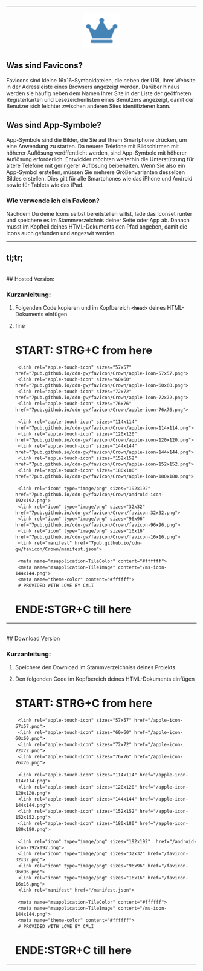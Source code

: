 <hr>
<p align="center">

<a style="display:none" href="favicon-16x16.png" target="_blank">
<img src="favicon-16x16.png" alt="favicon-16x16" title="favicon-16x16" /></a>

<a style="display:none" href="favicon-32x32.png" target="_blank">
<img src="favicon-32x32.png" alt="favicon-32x32" title="favicon-32x32" /></a>

<a style="display:none" href="android-icon-48x48.png" target="_blank">
<img src="android-icon-48x48.png" alt="android-icon-48x48" title="android-icon-48x48" /></a>

<a style="display:none" href="ms-icon-70x70.png" target="_blank">
<img src="ms-icon-70x70.png" alt="ms-icon-70x70" title="ms-icon-70x70" /></a>

<a style="display:unset" href="favicon-96x96.png" target="_blank">
<img src="favicon-96x96.png" alt="favicon-96x96" title="favicon-96x96" /></a>

<a style="display:none" href="ms-icon-70x70.png" target="_blank">
<img src="ms-icon-70x70.png" alt="ms-icon-70x70" title="ms-icon-70x70" /></a>

<a style="display:none" href="android-icon-48x48.png" target="_blank">
<img src="android-icon-48x48.png" alt="android-icon-48x48" title="android-icon-48x48" /></a>

<a style="display:none" href="favicon-32x32.png" target="_blank">
<img src="favicon-32x32.png" alt="favicon-32x32" title="favicon-32x32" /></a>

<a style="display:none" href="favicon-16x16.png" target="_blank">
<img src="favicon-16x16.png" alt="favicon-16x16" title="favicon-16x16" /></a>

</p>

## Was sind Favicons?
Favicons sind kleine 16x16-Symboldateien, die neben der URL Ihrer Website in der Adressleiste eines Browsers angezeigt werden. Darüber hinaus werden sie häufig neben dem Namen Ihrer Site in der Liste der geöffneten Registerkarten und Lesezeichenlisten eines Benutzers angezeigt, damit der Benutzer sich leichter zwischen anderen Sites identifizieren kann.

## Was sind App-Symbole?
App-Symbole sind die Bilder, die Sie auf Ihrem Smartphone drücken, um eine Anwendung zu starten. Da neuere Telefone mit Bildschirmen mit höherer Auflösung veröffentlicht werden, sind App-Symbole mit höherer Auflösung erforderlich. Entwickler möchten weiterhin die Unterstützung für ältere Telefone mit geringerer Auflösung beibehalten. Wenn Sie also ein App-Symbol erstellen, müssen Sie mehrere Größenvarianten desselben Bildes erstellen. Dies gilt für alle Smartphones wie das iPhone und Android sowie für Tablets wie das iPad.

### Wie verwende ich ein Favicon?
Nachdem Du deine Icons selbst bereitstellen willst, lade das Iconset runter und speichere es im Stammverzeichnis deiner Seite oder App ab. Danach musst im Kopfteil deines HTML-Dokuments den Pfad angeben, damit die Icons auch gefunden und angezwit werden. 

<hr>

## tl;tr;
<br>
## Hosted Version: 

### Kurzanleitung:
1) Folgenden Code kopieren und im Kopfbereich <strong>```<head>```</strong> deines HTML-Dokuments einfügen.<br>
2) fine
		
	# START: STRG+C from here
		<link rel="apple-touch-icon" sizes="57x57" href="7pub.github.io/cdn-gw/favicon/Crown/apple-icon-57x57.png">
		<link rel="apple-touch-icon" sizes="60x60" href="7pub.github.io/cdn-gw/favicon/Crown/apple-icon-60x60.png">
		<link rel="apple-touch-icon" sizes="72x72" href="7pub.github.io/cdn-gw/favicon/Crown/apple-icon-72x72.png">
		<link rel="apple-touch-icon" sizes="76x76" href="7pub.github.io/cdn-gw/favicon/Crown/apple-icon-76x76.png">
		
		<link rel="apple-touch-icon" sizes="114x114" href="7pub.github.io/cdn-gw/favicon/Crown/apple-icon-114x114.png">
		<link rel="apple-touch-icon" sizes="120x120" href="7pub.github.io/cdn-gw/favicon/Crown/apple-icon-120x120.png">
		<link rel="apple-touch-icon" sizes="144x144" href="7pub.github.io/cdn-gw/favicon/Crown/apple-icon-144x144.png">
		<link rel="apple-touch-icon" sizes="152x152" href="7pub.github.io/cdn-gw/favicon/Crown/apple-icon-152x152.png">
		<link rel="apple-touch-icon" sizes="180x180" href="7pub.github.io/cdn-gw/favicon/Crown/apple-icon-180x180.png">
		
		<link rel="icon" type="image/png" sizes="192x192"  href="7pub.github.io/cdn-gw/favicon/Crown/android-icon-192x192.png">
		<link rel="icon" type="image/png" sizes="32x32" href="7pub.github.io/cdn-gw/favicon/Crown/favicon-32x32.png">
		<link rel="icon" type="image/png" sizes="96x96" href="7pub.github.io/cdn-gw/favicon/Crown/favicon-96x96.png">
		<link rel="icon" type="image/png" sizes="16x16" href="7pub.github.io/cdn-gw/favicon/Crown/favicon-16x16.png">
		<link rel="manifest" href="7pub.github.io/cdn-gw/favicon/Crown/manifest.json">
		
		<meta name="msapplication-TileColor" content="#ffffff">
		<meta name="msapplication-TileImage" content="/ms-icon-144x144.png">
		<meta name="theme-color" content="#ffffff">
		# PROVIDED WITH LOVE BY CALI
	# ENDE:STGR+C till here

<hr>
<br>
## Download Version

### Kurzanleitung:
1) Speichere den Download im Stammverzeichniss deines Projekts.<br>
2) Den folgenden Code im Kopfbereich <head> deines HTML-Dokuments einfügen


	# START: STRG+C from here
		<link rel="apple-touch-icon" sizes="57x57" href="/apple-icon-57x57.png">
		<link rel="apple-touch-icon" sizes="60x60" href="/apple-icon-60x60.png">
		<link rel="apple-touch-icon" sizes="72x72" href="/apple-icon-72x72.png">
		<link rel="apple-touch-icon" sizes="76x76" href="/apple-icon-76x76.png">
		
		<link rel="apple-touch-icon" sizes="114x114" href="/apple-icon-114x114.png">
		<link rel="apple-touch-icon" sizes="120x120" href="/apple-icon-120x120.png">
		<link rel="apple-touch-icon" sizes="144x144" href="/apple-icon-144x144.png">
		<link rel="apple-touch-icon" sizes="152x152" href="/apple-icon-152x152.png">
		<link rel="apple-touch-icon" sizes="180x180" href="/apple-icon-180x180.png">
		
		<link rel="icon" type="image/png" sizes="192x192"  href="/android-icon-192x192.png">
		<link rel="icon" type="image/png" sizes="32x32" href="/favicon-32x32.png">
		<link rel="icon" type="image/png" sizes="96x96" href="/favicon-96x96.png">
		<link rel="icon" type="image/png" sizes="16x16" href="/favicon-16x16.png">
		<link rel="manifest" href="/manifest.json">
		
		<meta name="msapplication-TileColor" content="#ffffff">
		<meta name="msapplication-TileImage" content="/ms-icon-144x144.png">
		<meta name="theme-color" content="#ffffff">
		# PROVIDED WITH LOVE BY CALI
	# ENDE:STGR+C till here

<hr>
<br>